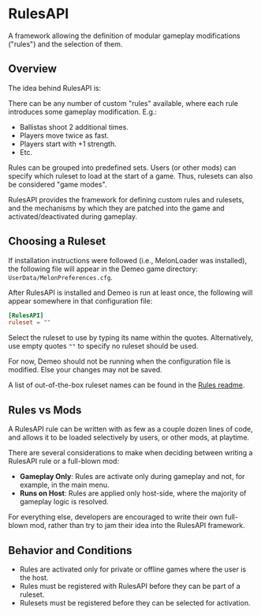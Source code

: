 # RulesAPI

A framework allowing the definition of modular gameplay modifications ("rules")
and the selection of them.

## Overview

The idea behind RulesAPI is:

There can be any number of custom "rules" available, where each rule introduces
some gameplay modification. E.g.:
- Ballistas shoot 2 additional times.
- Players move twice as fast.
- Players start with +1 strength.
- Etc.

Rules can be grouped into predefined sets.  Users (or other mods) can specify
which ruleset to load at the start of a game.  Thus, rulesets can also be
considered "game modes".

RulesAPI provides the framework for defining custom rules and rulesets, and the
mechanisms by which they are patched into the game and activated/deactivated
during gameplay.

## Choosing a Ruleset

If installation instructions were followed (i.e., MelonLoader was installed),
the following file will appear in the Demeo game directory:
`UserData/MelonPreferences.cfg`.

After RulesAPI is installed and Demeo is run at least once, the following will
appear somewhere in that configuration file:

```toml
[RulesAPI]
ruleset = ""
```

Select the ruleset to use by typing its name within the quotes.  Alternatively,
use empty quotes `""` to specify no ruleset should be used.

For now, Demeo should not be running when the configuration file is modified.
Else your changes may not be saved.

A list of out-of-the-box ruleset names can be found in the
[Rules readme](../Rules/README.md).

## Rules vs Mods

A RulesAPI rule can be written with as few as a couple dozen lines of code,
and allows it to be loaded selectively by users, or other mods, at playtime.

There are several considerations to make when deciding between writing a
RulesAPI rule or a full-blown mod:
- **Gameplay Only**: Rules are activate only during gameplay and not, for
  example, in the main menu.
- **Runs on Host**: Rules are applied only host-side, where the majority of
  gameplay logic is resolved.

For everything else, developers are encouraged to write their own full-blown
mod, rather than try to jam their idea into the RulesAPI framework. 

## Behavior and Conditions

- Rules are activated only for private or offline games where the user is the host.
- Rules must be registered with RulesAPI before they can be part of a ruleset.
- Rulesets must be registered before they can be selected for activation.

